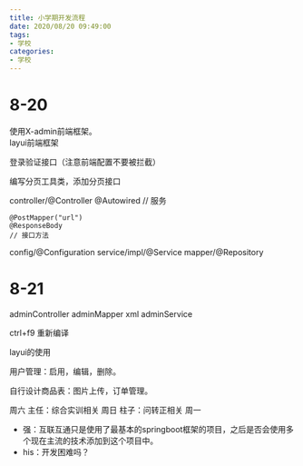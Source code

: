 ```yaml
---
title: 小学期开发流程
date: 2020/08/20 09:49:00
tags: 
- 学校
categories:
- 学校
---
```

# 8-20  
使用X-admin前端框架。  
layui前端框架

登录验证接口（注意前端配置不要被拦截）

编写分页工具类，添加分页接口

controller/@Controller
	@Autowired
	// 服务
	
	@PostMapper("url")
	@ResponseBody
	// 接口方法
config/@Configuration
service/impl/@Service
mapper/@Repository

# 8-21  
adminController
adminMapper
xml
adminService

ctrl+f9 重新编译

layui的使用

用户管理：启用，编辑，删除。

自行设计商品表：图片上传，订单管理。

周六
	主任：综合实训相关
周日
	柱子：问转正相关
周一
* 强：互联互通只是使用了最基本的springboot框架的项目，之后是否会使用多个现在主流的技术添加到这个项目中。  
* his：开发困难吗？
	
